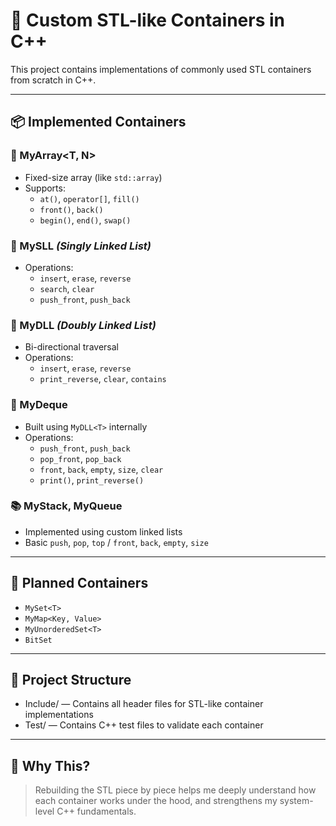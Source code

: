 # 🚀 Custom STL-like Containers in C++

This project contains implementations of commonly used STL containers from scratch in C++.

---

## 📦 Implemented Containers

### 🧱 MyArray<T, N>
- Fixed-size array (like `std::array`)
- Supports:
  - `at()`, `operator[]`, `fill()`
  - `front()`, `back()`
  - `begin()`, `end()`, `swap()`

### 🔗 MySLL<T> *(Singly Linked List)*
- Operations:
  - `insert`, `erase`, `reverse`
  - `search`, `clear`
  - `push_front`, `push_back`

### 🔁 MyDLL<T> *(Doubly Linked List)*
- Bi-directional traversal
- Operations:
  - `insert`, `erase`, `reverse`
  - `print_reverse`, `clear`, `contains`

### 🧃 MyDeque<T>
- Built using `MyDLL<T>` internally
- Operations:
  - `push_front`, `push_back`
  - `pop_front`, `pop_back`
  - `front`, `back`, `empty`, `size`, `clear`
  - `print()`, `print_reverse()`

### 📚 MyStack<T>, MyQueue<T>
- Implemented using custom linked lists
- Basic `push`, `pop`, `top` / `front`, `back`, `empty`, `size`

---

## 🔧 Planned Containers

- `MySet<T>`
- `MyMap<Key, Value>`
- `MyUnorderedSet<T>`
- `BitSet`

---
## 🧱 Project Structure
- Include/ — Contains all header files for STL-like container implementations
- Test/ — Contains C++ test files to validate each container

---
## 🎯 Why This?

> Rebuilding the STL piece by piece helps me deeply understand how each container works under the hood, and strengthens my system-level C++ fundamentals.
